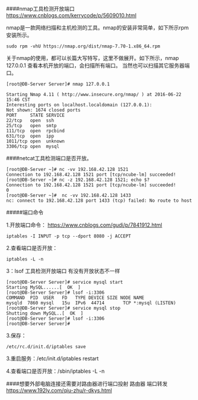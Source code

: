 ####nmap工具检测开放端口
https://www.cnblogs.com/kerrycode/p/5609010.html

nmap是一款网络扫描和主机检测的工具。nmap的安装非常简单，如下所示rpm安装所示。
```
sudo rpm -vhU https://nmap.org/dist/nmap-7.70-1.x86_64.rpm
```
关于nmap的使用，都可以长篇大写特写，这里不做展开。如下所示，nmap 127.0.0.1 查看本机开放的端口，会扫描所有端口。 当然也可以扫描其它服务器端口。
```
[root@DB-Server Server]# nmap 127.0.0.1

Starting Nmap 4.11 ( http://www.insecure.org/nmap/ ) at 2016-06-22 15:46 CST
Interesting ports on localhost.localdomain (127.0.0.1):
Not shown: 1674 closed ports
PORT     STATE SERVICE
22/tcp   open  ssh
25/tcp   open  smtp
111/tcp  open  rpcbind
631/tcp  open  ipp
1011/tcp open  unknown
3306/tcp open  mysql
```
####netcat工具检测端口是否开放。
```
[root@DB-Server ~]# nc -vv 192.168.42.128 1521
Connection to 192.168.42.128 1521 port [tcp/ncube-lm] succeeded!
[root@DB-Server ~]# nc -z 192.168.42.128 1521; echo $?
Connection to 192.168.42.128 1521 port [tcp/ncube-lm] succeeded!
0
[root@DB-Server ~]#  nc -vv 192.168.42.128 1433
nc: connect to 192.168.42.128 port 1433 (tcp) failed: No route to host
```
#####端口命令

1.开放端口命令：
https://www.cnblogs.com/gudi/p/7841912.html
```
iptables -I INPUT -p tcp --dport 8080 -j ACCEPT
```
2.查看端口是否开放：
```
iptables -L -n
```
3：lsof 工具检测开放端口
有没有开放状态不一样
```
[root@DB-Server Server]# service mysql start
Starting MySQL......[  OK  ]
[root@DB-Server Server]# lsof -i:3306
COMMAND  PID  USER   FD   TYPE DEVICE SIZE NODE NAME
mysqld  7860 mysql   15u  IPv6  44714       TCP *:mysql (LISTEN)
[root@DB-Server Server]# service mysql stop
Shutting down MySQL..[  OK  ]
[root@DB-Server Server]# lsof -i:3306
[root@DB-Server Server]#
```
3.保存：

```
/etc/rc.d/init.d/iptables save
```
3.重启服务：/etc/init.d/iptables restart

4.查看端口是否开放：/sbin/iptables -L -n

####想要外部电脑连接还需要对路由器进行端口投射
路由器 端口转发
https://www.192ly.com/qiu-zhu/r-dkys.html
